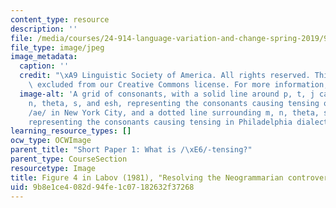```yaml
---
content_type: resource
description: ''
file: /media/courses/24-914-language-variation-and-change-spring-2019/9b8e1ce4082d94fe1c07182632f37268_MIT24_914S19_Labov.jpg
file_type: image/jpeg
image_metadata:
  caption: ''
  credit: "\xA9 Linguistic Society of America. All rights reserved. This content is\
    \ excluded from our Creative Commons license. For more information, see https://ocw.mit.edu/help/faq-fair-use/."
  image-alt: 'A grid of consonants, with a solid line around p, t, j caron, g, m,
    n, theta, s, and esh, representing the consonants causing tensing of previous
    /ae/ in New York City, and a dotted line surrounding m, n, theta, s, and esh,
    representing the consonants causing tensing in Philadelphia dialect. '
learning_resource_types: []
ocw_type: OCWImage
parent_title: "Short Paper 1: What is /\xE6/-tensing?"
parent_type: CourseSection
resourcetype: Image
title: Figure 4 in Labov (1981), "Resolving the Neogrammarian controversy"
uid: 9b8e1ce4-082d-94fe-1c07-182632f37268
---
```

